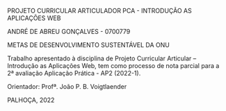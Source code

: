 PROJETO CURRICULAR ARTICULADOR
PCA - INTRODUÇÃO  AS APLICAÇÕES WEB

ANDRÉ DE ABREU GONÇALVES -  0700779



METAS DE DESENVOLVIMENTO SUSTENTÁVEL DA  ONU 



	
Trabalho apresentado à disciplina de Projeto Curricular Articular – Introdução as Aplicações Web, tem como processo de nota parcial para a 2ª avaliação Aplicação Prática - AP2  (2022-1). 



Orientador: Profª. João P. B. Voigtlaender



PALHOÇA, 2022

